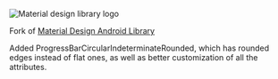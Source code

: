 ![Material design library logo](images/logo.png)

Fork of <a href="https://github.com/navasmdc/MaterialDesignLibrary">Material Design Android Library</a>

Added ProgressBarCircularIndeterminateRounded, which has rounded edges instead of flat ones, as well as better customization of all the attributes.
